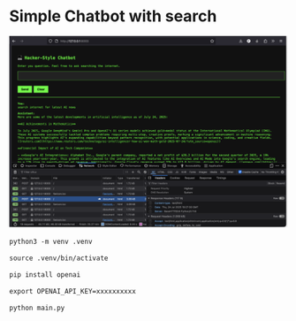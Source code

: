 # Simple Chatbot with search
![](./Screenshot.png)
```
python3 -m venv .venv
```
```
source .venv/bin/activate
```
```
pip install openai
```
```
export OPENAI_API_KEY=xxxxxxxxxx
```
```
python main.py
```

